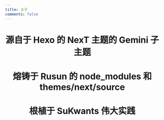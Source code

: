 ```yaml
---
title: 关于
comments: false
---
```



<center><h1>源自于 Hexo 的 NexT 主题的 Gemini 子主题</center>

<center><h1>熔铸于 Rusun 的 node_modules 和 themes/next/source</h1></center>

<center><h1>根植于 SuKwants 伟大实践</h1></center>
